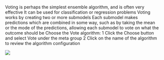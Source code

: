 Voting is perhaps the simplest ensemble algorithm, and is often very effective It can be used for
classification or regression problems Voting works by creating two or more submodels Each
submodel makes predictions which are combined in some way, such as by taking the mean or
the mode of the predictions, allowing each submodel to vote on what the outcome should be
Choose the Vote algorithm:
1 Click the Choose button and select Vote under the meta group
2 Click on the name of the algorithm to review the algorithm configuration

![](https://github.com/fenago/katacoda-scenarios/raw/master/machine-learning-mastery-weka/machine-learning-mastery-weka-chapter-19/steps/images/107.png)
